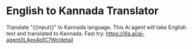 # English to Kannada Translator
Translate "{{input}}" to Kannada language. This Ai agent will take English text and translated to Kannada.
Fast try: https://illa.ai/ai-agent/ILAex4p1C7Wr/detail
